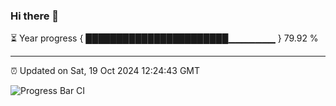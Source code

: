 ### Hi there 👋

⏳ Year progress { ███████████████████████▁▁▁▁▁▁▁ } 79.92 %

---

⏰ Updated on Sat, 19 Oct 2024 12:24:43 GMT

![Progress Bar CI](https://github.com/liununu/liununu/workflows/Progress%20Bar%20CI/badge.svg)
